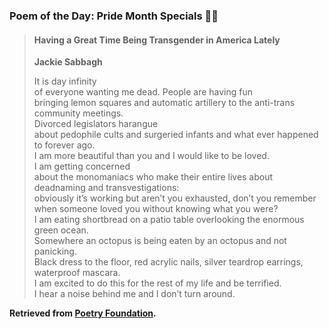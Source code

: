 ### Poem of the Day: Pride Month Specials 🏳️‍🌈

> #### Having a Great Time Being Transgender in America Lately  
> **Jackie Sabbagh**
>
> It is day infinity  
> of everyone wanting me dead. People are having fun  
> bringing lemon squares and automatic artillery to the anti-trans community meetings.  
> Divorced legislators harangue  
> about pedophile cults and surgeried infants and what ever happened to forever ago.  
> I am more beautiful than you and I would like to be loved.  
> I am getting concerned  
> about the monomaniacs who make their entire lives about deadnaming and transvestigations:  
> obviously it’s working but aren’t you exhausted, don’t you remember  
> when someone loved you without knowing what you were?  
> I am eating shortbread on a patio table overlooking the enormous green ocean.  
> Somewhere an octopus is being eaten by an octopus and not panicking.  
> Black dress to the floor, red acrylic nails, silver teardrop earrings, waterproof mascara.  
> I am excited to do this for the rest of my life and be terrified.  
> I hear a noise behind me and I don’t turn around.

**Retrieved from [Poetry Foundation](https://www.poetryfoundation.org/poetrymagazine/poems/162705/having-a-great-time-being-transgender-in-america-lately).**